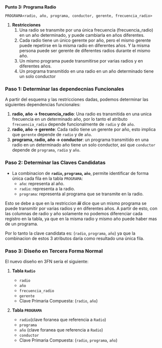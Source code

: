 **Punto 3: Programa Radio**

`PROGRAMA<radio, año, programa, conductor, gerente, frecuencia_radio>`

1. **Restricciones**
    1. Una radio se transmite por una única frecuencia (frecuencia_radio) en un año
determinado, y puede cambiarla en años diferentes.
    2. Cada radio tiene un único gerente por año, pero el mismo gerente puede repetirse en la
misma radio en diferentes años. Y la misma persona puede ser gerente de diferentes
radios durante el mismo año.
    3. Un mismo programa puede transmitirse por varias radios y en diferentes años.
    4. Un programa transmitido en una radio en un año determinado tiene un solo conductor

### Paso 1: Determinar las dependecnias Funcionales

A partir del esquema y las restricciones dadas, podemos determinar las siguientes dependencias funcionales:

1. **radio, año -> frecuencia_radio**: Una radio es transmitida en una unica frecuencia en un determinado año, por lo tanto el atributo `frecuencia_radio` depende funcionalmente de `radio` y de `año`.
2. **radio, año -> gerente**: Cada radio tiene un gerente por año, esto implica que `gerente` depende de `radio` y de `año`.
3. **programa, radio, año -> conductor**: un programa transmitido en una radio en un determinado año tiene un solo conductor, asi que `conductor` depende de `programa`, `radio` y `año`.

### Paso 2: Determinar las Claves Candidatas
- La combinacion de **`radio`, `programa`, `año`**, permite identificar de forma única cada fila en la tabla `PROGRAMA`:
    - `año`: representa al año.
    - `radio`: representa a la radio.
    - `programa`: representa al programa que se transmite en la radio.

Esto se debe a que en la restriccion ***iii*** dice que un mismo programa se puede transmitir por varias radios y en diferentes años. A partir de esto, con las columnas de radio y año solamente no podemos diferenciar cada registro en la tabla, ya que en la misma radio y mismo año puede haber mas de un programa.

Por lo tanto la clave candidata es: (`radio`, `programa`, `año`) ya que la combinacion de estos 3 atributos daría como resultado una única fila.

### Paso 3: Diseño en Tercera Forma Normal

El nuevo diseño en 3FN sería el siguiente:

1. **Tabla `Radio`**

    - `radio`
    - `año`
    - `frecuencia_radio`
    - `gerente`
    - Clave Primaria Compuesta: (`radio`, `año`)


2. **Tabla `PROGRAMA`**

    - `radio`(clave foranea que referencia a `Radio`)
    - `programa`
    - `año` (clave foranea que referencia a `Radio`)
    - `conductor`
    - Clave Primaria Compuesta: (`radio`, `programa`, `año`)